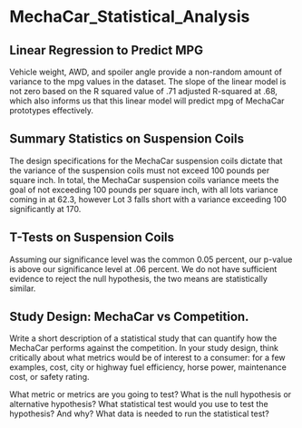 # MechaCar_Statistical_Analysis

## Linear Regression to Predict MPG

Vehicle weight, AWD, and spoiler angle provide a non-random amount of variance to the mpg values in the dataset. The slope of the linear model is not zero based on the R squared value of .71 adjusted R-squared at .68, which also informs us that this linear model will predict mpg of MechaCar prototypes effectively.

## Summary Statistics on Suspension Coils

The design specifications for the MechaCar suspension coils dictate that the variance of the suspension coils must not exceed 100 pounds per square inch. In total, the MechaCar suspension coils variance meets the goal of not exceeding 100 pounds per square inch, with all lots variance coming in at 62.3, however Lot 3 falls short with a variance exceeding 100 significantly at 170. 

## T-Tests on Suspension Coils
Assuming our significance level was the common 0.05 percent, our p-value is above our significance level at .06 percent. We do not have sufficient evidence to reject the null hypothesis, the two means are statistically similar.

## Study Design: MechaCar vs Competition.

Write a short description of a statistical study that can quantify how the MechaCar performs against the competition. In your study design, think critically about what metrics would be of interest to a consumer: for a few examples, cost, city or highway fuel efficiency, horse power, maintenance cost, or safety rating.

What metric or metrics are you going to test?
What is the null hypothesis or alternative hypothesis?
What statistical test would you use to test the hypothesis? And why?
What data is needed to run the statistical test?
